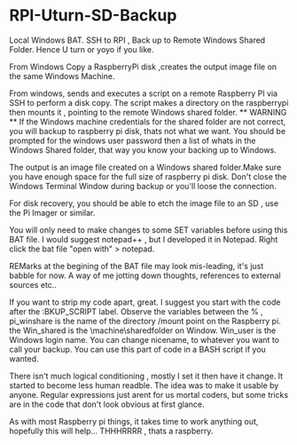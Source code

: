 # RPI-Uturn-SD-Backup
Local Windows BAT. SSH to RPI , Back up to Remote Windows Shared Folder. Hence U turn or yoyo if you like.

From Windows Copy a RaspberryPi disk ,creates the output image file on the same Windows Machine.

From windows, sends and executes a script on a remote Raspberry PI via SSH to perform a disk copy.
The script makes a directory on the raspberrypi then mounts it , pointing to the remote Windows shared folder. 
** WARNING ** 
If the Windows machine credentials for the shared folder are not correct, you will backup to raspberry pi disk, thats not what we want.
You should be prompted for the windows user password then a list of whats in the Windows Shared folder, that way you know your backing up to Windows.

The output is an image file created on a Windows shared folder.Make sure you have enough space for the full size of raspberry pi disk. 
Don't close the Windows Terminal Window during backup or you'll loose the connection.

For disk recovery, you should be able to etch the image file to an SD , use the Pi Imager or similar.

You will only need to make changes to some SET variables before using this BAT file. I would suggest notepad++ , but I developed it in Notepad.
Right click the bat file "open with" > notepad. 

REMarks at the begining of the BAT file may look mis-leading, it's just babble for now. A way of me jotting down thoughts, references to external sources etc..

If you want to strip my code apart, great. I suggest you start with the code after the :BKUP_SCRIPT label. Observe the variables between the % , pi_winshare  is the name of the directory /mount point on the Raspberry pi. the Win_shared is the \\machine\sharedfolder on Window. Win_user is the Windows login name. You can change nicename, to whatever you want to call your backup. You can use this part of code in a BASH script if you wanted.

There isn't much logical conditioning , mostly I set it then have it change. It started to become less human readble. The idea was to make it usable by anyone. Regular expressions just arent for us mortal coders, but some tricks are in the code that don't look obvious at first glance.

As with most Raspberry pi things, it takes time to work anything out, hopefully this will help...   THHHRRRR , thats a raspberry.
